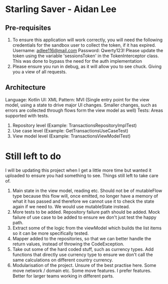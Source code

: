 # Starling Saver - Aidan Lee

## Pre-requisites
1. To ensure this application will work correctly, you will need the following credentials for the sandbox user to collect the token, if it has expired.
Username: adlee116@mail.com 
Password: Qwerty123!
Please update the token using the variable 'sessionsToken' in the TokenInterceptor class. This was done to bypass the need for the auth implementation
2. Please ensure you run in debug, as it will allow you to see chuck. Giving you a view of all requests. 

## Architecture
Language: Kotlin
UI: XML
Pattern: MVI (Single entry point for the view model, using a state to drive major UI changes. Smaller changes, such as errors are collected through flows form the view model as well)
Tests: Areas supported with tests. 
1. Repository level (Example: TransactionsRepositoryImplTest)
2. Use case level (Example: GetTransactionsUseCaseTest)
3. View model level (Example: TransactionsViewModelTest)

# Still left to do
I will be updating this project when I get a little more time but wanted it uploaded to ensure you had something to see. 
Things still left to take care of. 
1. Main state in the view model, reading etc. Should not be of mutableFlow type because this flow will, once emitted, no longer have a memory of what it has passed and therefore we cannot use it to check the state again if we need to. 
We would use mutableState instead. 
2. More tests to be added. Repository failure path should be added. Mock failure of use case to be added to ensure we don't just test the happy path. 
3. Extract some of the logic from the viewModel which builds the list items so it can be more specifically tested. 
4. Mapper added to the repositories, so that we can better handle the return values, instead of throwing the CodeException. 
5. Take out some of the hard coded stuff, such as currency types. Add functions that directly use currency type to ensure we don't call the same calculations on different country currency.
6. Modularisation of the project. Unsure of the best practise here. Some move network / domain etc. Some move features. I prefer features. Better for larger teams working in different parts.  
